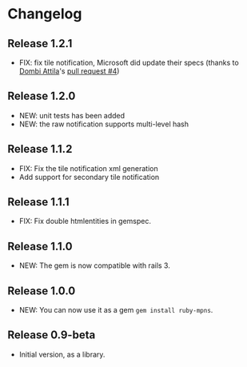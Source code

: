 # Changelog

## Release 1.2.1

* FIX: fix tile notification, Microsoft did update their specs (thanks to [Dombi Attila](https://github.com/dombesz)'s [pull request #4](https://github.com/nverinaud/ruby-mpns/pull/4))

## Release 1.2.0

* NEW: unit tests has been added
* NEW: the raw notification supports multi-level hash

## Release 1.1.2

* FIX: Fix the tile notification xml generation
* Add support for secondary tile notification

## Release 1.1.1

* FIX: Fix double htmlentities in gemspec.

## Release 1.1.0

* NEW: The gem is now compatible with rails 3.

## Release 1.0.0

* NEW: You can now use it as a gem `gem install ruby-mpns`.

## Release 0.9-beta

* Initial version, as a library.